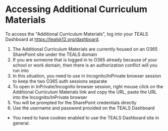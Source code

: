 Accessing Additional Curriculum Materials
====================================================================================================

To access the "Additional Curriculum Materials", log into your TEALS Dashboard at <https://tealsk12.org/dashboard>.  

1.	The Additional Curriculum Materials are currently housed on an O365 SharePoint site under the TEALS domain
2.	If you are someone that is logged in to O365 already because of your school or work domain, then there is an authorization conflict will you run into
3.	In this situation, you need to use in Incognito/InPrivate browser session to keep the two O365 auth sessions separate
4.	To open in InPrivate/Incognito browser session, right mouse click on the Additional Curriculum Materials link and copy the URL, paste the URL into the Incognito/InPrivate browser
5.	You will be prompted for the SharePoint credentials directly
6.	Use the username and password provided on the TEALS Dashboard

- You need to have cookies enabled to use the TEALS Dashboard site in general.
